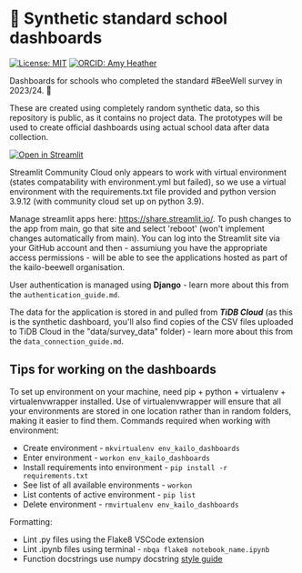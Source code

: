 # 🐝 Synthetic standard school dashboards

[![License: MIT](https://img.shields.io/badge/License-MIT-yellow.svg)](https://opensource.org/licenses/MIT)
[![ORCID: Amy Heather](https://img.shields.io/badge/ORCID_Amy_Heather-0000--0002--6596--3479-brightgreen)](https://orcid.org/0000-0002-6596-3479)

Dashboards for schools who completed the standard #BeeWell survey in 2023/24. 🏫

These are created using completely random synthetic data, so this repository is public, as it contains no project data. The prototypes will be used to create official dashboards using actual school data after data collection.

[![Open in Streamlit](https://static.streamlit.io/badges/streamlit_badge_black_white.svg)](https://synthetic-beewell-kailo-standard-school-dashboard.streamlit.app/)

Streamlit Community Cloud only appears to work with virtual environment (states compatability with environment.yml but failed), so we use a virtual environment with the requirements.txt file provided and python version 3.9.12 (with community cloud set up on python 3.9).

Manage streamlit apps here: https://share.streamlit.io/. To push changes to the app from main, go that site and select 'reboot' (won't implement changes automatically from main). You can log into the Streamlit site via your GitHub account and then - assumiung you have the appropriate access permissions - will be able to see the applications hosted as part of the kailo-beewell organisation.

User authentication is managed using **Django** - learn more about this from the `authentication_guide.md`.

The data for the application is stored in and pulled from ***TiDB Cloud*** (as this is the synthetic dashboard, you'll also find copies of the CSV files uploaded to TiDB Cloud in the "data/survey_data" folder) - learn more about this from the `data_connection_guide.md`.

## Tips for working on the dashboards

To set up environment on your machine, need pip + python + virtualenv + virtualenvwrapper installed. Use of virtualenvwrapper will ensure that all your environments are stored in one location rather than in random folders, making it easier to find them. Commands required when working with environment:
* Create environment - `mkvirtualenv env_kailo_dashboards`
* Enter environment -  `workon env_kailo_dashboards`
* Install requirements into environment - `pip install -r requirements.txt`
* See list of all available environments - `workon`
* List contents of active environment - `pip list`
* Delete environment - `rmvirtualenv env_kailo_dashboards`

Formatting:
* Lint .py files using the Flake8 VSCode extension
* Lint .ipynb files using terminal - `nbqa flake8 notebook_name.ipynb`
* Function docstrings use numpy docstring [style guide](https://numpydoc.readthedocs.io/en/latest/format.html)

